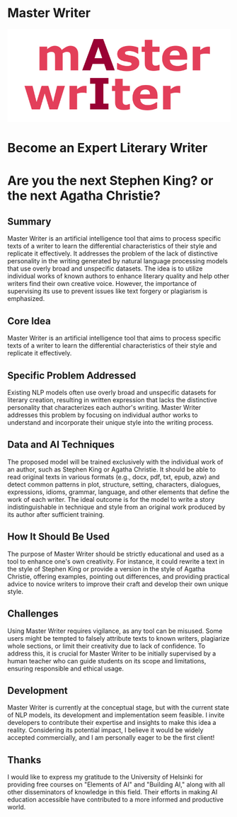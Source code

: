 # Master Writer
![master-writer_logo](/Master_Writer_logo_01.jpg)
# Become an Expert Literary Writer

# Are you the next Stephen King? or the next Agatha Christie?

## Summary
Master Writer is an artificial intelligence tool that aims to process specific texts of a writer to learn the differential characteristics of their style and replicate it effectively. It addresses the problem of the lack of distinctive personality in the writing generated by natural language processing models that use overly broad and unspecific datasets. The idea is to utilize individual works of known authors to enhance literary quality and help other writers find their own creative voice. However, the importance of supervising its use to prevent issues like text forgery or plagiarism is emphasized.
## Core Idea
Master Writer is an artificial intelligence tool that aims to process specific texts of a writer to learn the differential characteristics of their style and replicate it effectively.

## Specific Problem Addressed
Existing NLP models often use overly broad and unspecific datasets for literary creation, resulting in written expression that lacks the distinctive personality that characterizes each author's writing. Master Writer addresses this problem by focusing on individual author works to understand and incorporate their unique style into the writing process.

## Data and AI Techniques
The proposed model will be trained exclusively with the individual work of an author, such as Stephen King or Agatha Christie. It should be able to read original texts in various formats (e.g., docx, pdf, txt, epub, azw) and detect common patterns in plot, structure, setting, characters, dialogues, expressions, idioms, grammar, language, and other elements that define the work of each writer. The ideal outcome is for the model to write a story indistinguishable in technique and style from an original work produced by its author after sufficient training.

## How It Should Be Used
The purpose of Master Writer should be strictly educational and used as a tool to enhance one's own creativity. For instance, it could rewrite a text in the style of Stephen King or provide a version in the style of Agatha Christie, offering examples, pointing out differences, and providing practical advice to novice writers to improve their craft and develop their own unique style.

## Challenges
Using Master Writer requires vigilance, as any tool can be misused. Some users might be tempted to falsely attribute texts to known writers, plagiarize whole sections, or limit their creativity due to lack of confidence. To address this, it is crucial for Master Writer to be initially supervised by a human teacher who can guide students on its scope and limitations, ensuring responsible and ethical usage.

## Development
Master Writer is currently at the conceptual stage, but with the current state of NLP models, its development and implementation seem feasible. I invite developers to contribute their expertise and insights to make this idea a reality. Considering its potential impact, I believe it would be widely accepted commercially, and I am personally eager to be the first client!

## Thanks
I would like to express my gratitude to the University of Helsinki for providing free courses on "Elements of AI" and "Building AI," along with all other disseminators of knowledge in this field. Their efforts in making AI education accessible have contributed to a more informed and productive world.

